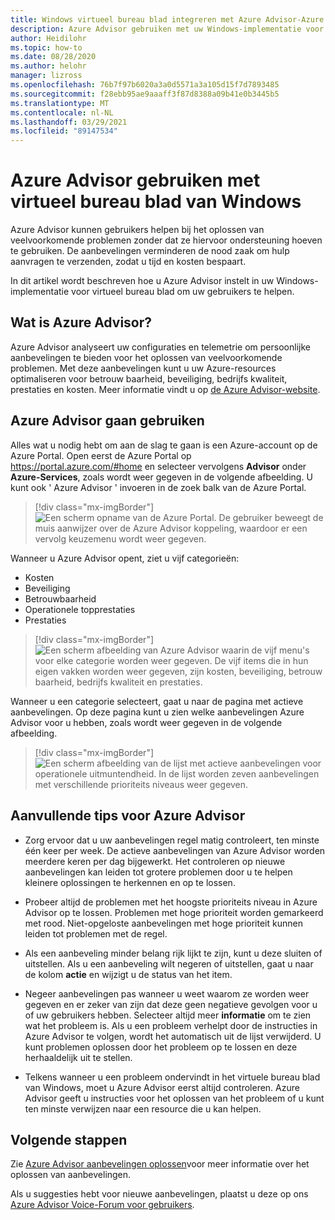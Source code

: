 ```yaml
---
title: Windows virtueel bureau blad integreren met Azure Advisor-Azure
description: Azure Advisor gebruiken met uw Windows-implementatie voor virtueel bureau blad.
author: Heidilohr
ms.topic: how-to
ms.date: 08/28/2020
ms.author: helohr
manager: lizross
ms.openlocfilehash: 76b7f97b6020a3a0d5571a3a105d15f7d7893485
ms.sourcegitcommit: f28ebb95ae9aaaff3f87d8388a09b41e0b3445b5
ms.translationtype: MT
ms.contentlocale: nl-NL
ms.lasthandoff: 03/29/2021
ms.locfileid: "89147534"
---
```

# <a name="use-azure-advisor-with-windows-virtual-desktop"></a>Azure Advisor gebruiken met virtueel bureau blad van Windows

Azure Advisor kunnen gebruikers helpen bij het oplossen van veelvoorkomende problemen zonder dat ze hiervoor ondersteuning hoeven te gebruiken. De aanbevelingen verminderen de nood zaak om hulp aanvragen te verzenden, zodat u tijd en kosten bespaart.

In dit artikel wordt beschreven hoe u Azure Advisor instelt in uw Windows-implementatie voor virtueel bureau blad om uw gebruikers te helpen.

## <a name="what-is-azure-advisor"></a>Wat is Azure Advisor?

Azure Advisor analyseert uw configuraties en telemetrie om persoonlijke aanbevelingen te bieden voor het oplossen van veelvoorkomende problemen. Met deze aanbevelingen kunt u uw Azure-resources optimaliseren voor betrouw baarheid, beveiliging, bedrijfs kwaliteit, prestaties en kosten. Meer informatie vindt u op [de Azure Advisor-website](https://azure.microsoft.com/services/advisor/).

## <a name="how-to-start-using-azure-advisor"></a>Azure Advisor gaan gebruiken

Alles wat u nodig hebt om aan de slag te gaan is een Azure-account op de Azure Portal. Open eerst de Azure Portal op <https://portal.azure.com/#home> en selecteer vervolgens **Advisor** onder **Azure-Services**, zoals wordt weer gegeven in de volgende afbeelding. U kunt ook ' Azure Advisor ' invoeren in de zoek balk van de Azure Portal.

> [!div class="mx-imgBorder"]
> ![Een scherm opname van de Azure Portal. De gebruiker beweegt de muis aanwijzer over de Azure Advisor koppeling, waardoor er een vervolg keuzemenu wordt weer gegeven.](media/azure-advisor.png)

Wanneer u Azure Advisor opent, ziet u vijf categorieën:

- Kosten
- Beveiliging
- Betrouwbaarheid
- Operationele topprestaties
- Prestaties

> [!div class="mx-imgBorder"]
> ![Een scherm afbeelding van Azure Advisor waarin de vijf menu's voor elke categorie worden weer gegeven. De vijf items die in hun eigen vakken worden weer gegeven, zijn kosten, beveiliging, betrouw baarheid, bedrijfs kwaliteit en prestaties.](media/advisor-categories.png)

Wanneer u een categorie selecteert, gaat u naar de pagina met actieve aanbevelingen. Op deze pagina kunt u zien welke aanbevelingen Azure Advisor voor u hebben, zoals wordt weer gegeven in de volgende afbeelding.

> [!div class="mx-imgBorder"]
> ![Een scherm afbeelding van de lijst met actieve aanbevelingen voor operationele uitmuntendheid. In de lijst worden zeven aanbevelingen met verschillende prioriteits niveaus weer gegeven.](media/active-suggestions.png)

## <a name="additional-tips-for-azure-advisor"></a>Aanvullende tips voor Azure Advisor

- Zorg ervoor dat u uw aanbevelingen regel matig controleert, ten minste één keer per week. De actieve aanbevelingen van Azure Advisor worden meerdere keren per dag bijgewerkt. Het controleren op nieuwe aanbevelingen kan leiden tot grotere problemen door u te helpen kleinere oplossingen te herkennen en op te lossen.

- Probeer altijd de problemen met het hoogste prioriteits niveau in Azure Advisor op te lossen. Problemen met hoge prioriteit worden gemarkeerd met rood. Niet-opgeloste aanbevelingen met hoge prioriteit kunnen leiden tot problemen met de regel.

- Als een aanbeveling minder belang rijk lijkt te zijn, kunt u deze sluiten of uitstellen. Als u een aanbeveling wilt negeren of uitstellen, gaat u naar de kolom **actie** en wijzigt u de status van het item.

- Negeer aanbevelingen pas wanneer u weet waarom ze worden weer gegeven en er zeker van zijn dat deze geen negatieve gevolgen voor u of uw gebruikers hebben. Selecteer altijd meer **informatie** om te zien wat het probleem is. Als u een probleem verhelpt door de instructies in Azure Advisor te volgen, wordt het automatisch uit de lijst verwijderd. U kunt problemen oplossen door het probleem op te lossen en deze herhaaldelijk uit te stellen.

- Telkens wanneer u een probleem ondervindt in het virtuele bureau blad van Windows, moet u Azure Advisor eerst altijd controleren. Azure Advisor geeft u instructies voor het oplossen van het probleem of u kunt ten minste verwijzen naar een resource die u kan helpen.

## <a name="next-steps"></a>Volgende stappen

Zie [Azure Advisor aanbevelingen oplossen](azure-advisor-recommendations.md)voor meer informatie over het oplossen van aanbevelingen.

Als u suggesties hebt voor nieuwe aanbevelingen, plaatst u deze op ons [Azure Advisor Voice-Forum voor gebruikers](https://windowsvirtualdesktop.uservoice.com/forums/930847-azure-advisor-recommendations).
